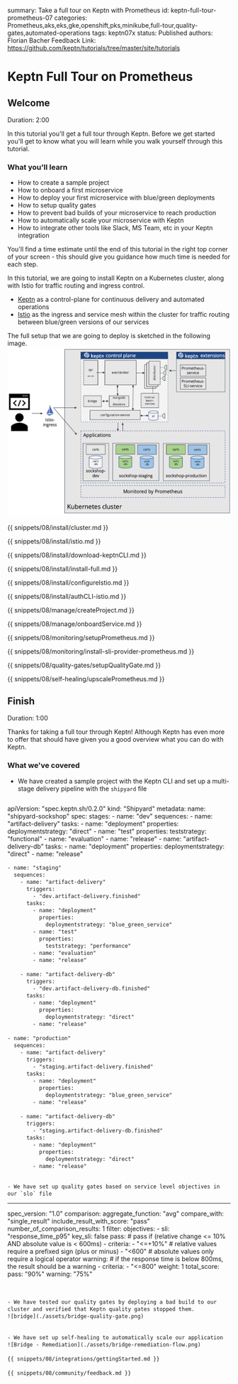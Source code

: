 summary: Take a full tour on Keptn with Prometheus
id: keptn-full-tour-prometheus-07
categories: Prometheus,aks,eks,gke,openshift,pks,minikube,full-tour,quality-gates,automated-operations
tags: keptn07x
status: Published 
authors: Florian Bacher
Feedback Link: https://github.com/keptn/tutorials/tree/master/site/tutorials


# Keptn Full Tour on Prometheus

## Welcome
Duration: 2:00 

In this tutorial you'll get a full tour through Keptn. Before we get started you'll get to know what you will learn while you walk yourself through this tutorial.

### What you'll learn
- How to create a sample project
- How to onboard a first microservice
- How to deploy your first microservice with blue/green deployments
- How to setup quality gates 
- How to prevent bad builds of your microservice to reach production
- How to automatically scale your microservice with Keptn 
- How to integrate other tools like Slack, MS Team, etc in your Keptn integration

You'll find a time estimate until the end of this tutorial in the right top corner of your screen - this should give you guidance how much time is needed for each step.


In this tutorial, we are going to install Keptn on a Kubernetes cluster, along with Istio for traffic routing and ingress control.

- [Keptn](https://keptn.sh) as a control-plane for continuous delivery and automated operations
- [Istio](https://istio.io) as the ingress and service mesh within the cluster for traffic routing between blue/green versions of our services

The full setup that we are going to deploy is sketched in the following image.
![demo setup](./assets/full-tour-prometheus.png)

{{ snippets/08/install/cluster.md }}

{{ snippets/08/install/istio.md }}

{{ snippets/08/install/download-keptnCLI.md }}

{{ snippets/08/install/install-full.md }}

{{ snippets/08/install/configureIstio.md }}

{{ snippets/08/install/authCLI-istio.md }}

{{ snippets/08/manage/createProject.md }}

{{ snippets/08/manage/onboardService.md }}

{{ snippets/08/monitoring/setupPrometheus.md }}

{{ snippets/08/monitoring/install-sli-provider-prometheus.md }}

{{ snippets/08/quality-gates/setupQualityGate.md }}

{{ snippets/08/self-healing/upscalePrometheus.md }}


## Finish
Duration: 1:00

Thanks for taking a full tour through Keptn!
Although Keptn has even more to offer that should have given you a good overview what you can do with Keptn.

### What we've covered

- We have created a sample project with the Keptn CLI and set up a multi-stage delivery pipeline with the `shipyard` file
  ```
apiVersion: "spec.keptn.sh/0.2.0"
kind: "Shipyard"
metadata:
  name: "shipyard-sockshop"
spec:
  stages:
    - name: "dev"
      sequences:
        - name: "artifact-delivery"
          tasks:
            - name: "deployment"
              properties:
                deploymentstrategy: "direct"
            - name: "test"
              properties:
                teststrategy: "functional"
            - name: "evaluation"
            - name: "release"
        - name: "artifact-delivery-db"
          tasks:
            - name: "deployment"
              properties:
                deploymentstrategy: "direct"
            - name: "release"

    - name: "staging"
      sequences:
        - name: "artifact-delivery"
          triggers:
            - "dev.artifact-delivery.finished"
          tasks:
            - name: "deployment"
              properties:
                deploymentstrategy: "blue_green_service"
            - name: "test"
              properties:
                teststrategy: "performance"
            - name: "evaluation"
            - name: "release"

        - name: "artifact-delivery-db"
          triggers:
            - "dev.artifact-delivery-db.finished"
          tasks:
            - name: "deployment"
              properties:
                deploymentstrategy: "direct"
            - name: "release"

    - name: "production"
      sequences:
        - name: "artifact-delivery"
          triggers:
            - "staging.artifact-delivery.finished"
          tasks:
            - name: "deployment"
              properties:
                deploymentstrategy: "blue_green_service"
            - name: "release"

        - name: "artifact-delivery-db"
          triggers:
            - "staging.artifact-delivery-db.finished"
          tasks:
            - name: "deployment"
              properties:
                deploymentstrategy: "direct"
            - name: "release"
  ```

- We have set up quality gates based on service level objectives in our `slo` file
  ```
  ---
  spec_version: "1.0"
  comparison:
    aggregate_function: "avg"
    compare_with: "single_result"
    include_result_with_score: "pass"
    number_of_comparison_results: 1
  filter:
  objectives:
    - sli: "response_time_p95"
      key_sli: false
      pass:             # pass if (relative change <= 10% AND absolute value is < 600ms)
        - criteria:
            - "<=+10%"  # relative values require a prefixed sign (plus or minus)
            - "<600"    # absolute values only require a logical operator
      warning:          # if the response time is below 800ms, the result should be a warning
        - criteria:
            - "<=800"
      weight: 1
  total_score:
    pass: "90%"
    warning: "75%"
  ```


- We have tested our quality gates by deploying a bad build to our cluster and verified that Keptn quality gates stopped them.
  ![bridge](./assets/bridge-quality-gate.png)


- We have set up self-healing to automatically scale our application 
  ![Bridge - Remediation](./assets/bridge-remediation-flow.png)

{{ snippets/08/integrations/gettingStarted.md }}

{{ snippets/08/community/feedback.md }}
